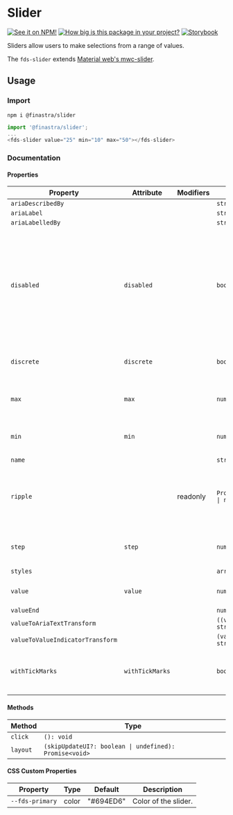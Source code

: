 # Slider

[![See it on NPM!](https://img.shields.io/npm/v/@finastra/slider?style=for-the-badge)](https://www.npmjs.com/package/@finastra/slider)
[![How big is this package in your project?](https://img.shields.io/bundlephobia/minzip/@finastra/slider?style=for-the-badge)](https://bundlephobia.com/result?p=@finastra/slider')
[![Storybook](https://shields.io/badge/-Play%20with%20this%20web%20component-2a0481?logo=storybook&style=for-the-badge)](https://finastra.github.io/finastra-design-system/?path=/story/forms-slider--default)


Sliders allow users to make selections from a range of values.

The `fds-slider`  extends [Material web's mwc-slider](https://github.com/material-components/material-web/tree/master/packages/slider).

## Usage

### Import

```
npm i @finastra/slider
```

```ts
import '@finastra/slider';
...
<fds-slider value="25" min="10" max="50"></fds-slider>
```


### Documentation
<!-- DOC -->
#### Properties

| Property                         | Attribute       | Modifiers | Type                                            | Default    | Description                                      |
|----------------------------------|-----------------|-----------|-------------------------------------------------|------------|--------------------------------------------------|
| `ariaDescribedBy`                |                 |           | `string`                                        |            |                                                  |
| `ariaLabel`                      |                 |           | `string`                                        |            |                                                  |
| `ariaLabelledBy`                 |                 |           | `string`                                        |            |                                                  |
| `disabled`                       | `disabled`      |           | `boolean`                                       | false      | Disabled state for the component. When `disabled` is set to `true`, the<br />component will not be added to form submission. |
| `discrete`                       | `discrete`      |           | `boolean`                                       | false      | display value above the thumb.                   |
| `max`                            | `max`           |           | `number`                                        | 100        | Maximum selectable value of the slider.          |
| `min`                            | `min`           |           | `number`                                        | 0          | Minimum selectable value of the slider.          |
| `name`                           |                 |           | `string`                                        |            |                                                  |
| `ripple`                         |                 | readonly  | `Promise<RippleInterface \| null> \| undefined` |            | Implement ripple getter for Ripple integration with mwc-formfield |
| `step`                           | `step`          |           | `number`                                        | 1          | The step to increase current value.              |
| `styles`                         |                 |           | `array`                                         | ["styles"] |                                                  |
| `value`                          | `value`         |           | `number`                                        | 0          | Current selected value.                          |
| `valueEnd`                       |                 |           | `number`                                        |            |                                                  |
| `valueToAriaTextTransform`       |                 |           | `((value: number) => string) \| null`           |            |                                                  |
| `valueToValueIndicatorTransform` |                 |           | `(value: number) => string`                     |            |                                                  |
| `withTickMarks`                  | `withTickMarks` |           | `boolean`                                       | false      | display tick marks for each step on the track.   |

#### Methods

| Method   | Type                                             |
|----------|--------------------------------------------------|
| `click`  | `(): void`                                       |
| `layout` | `(skipUpdateUI?: boolean \| undefined): Promise<void>` |

#### CSS Custom Properties

| Property        | Type  | Default   | Description          |
|-----------------|-------|-----------|----------------------|
| `--fds-primary` | color | "#694ED6" | Color of the slider. |
<!-- /DOC -->